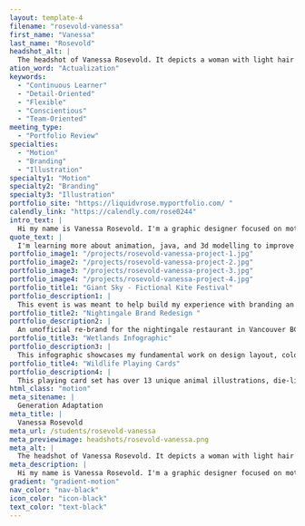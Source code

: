 ```yaml
---
layout: template-4
filename: "rosevold-vanessa"
first_name: "Vanessa"
last_name: "Rosevold"
headshot_alt: |
  The headshot of Vanessa Rosevold. It depicts a woman with light hair smiling. She is wearing a dark shirt.
ation_word: "Actualization"
keywords:
  - "Continuous Learner"
  - "Detail-Oriented"
  - "Flexible"
  - "Conscientious"
  - "Team-Oriented"
meeting_type:
  - "Portfolio Review"
specialties:
  - "Motion"
  - "Branding"
  - "Illustration"
specialty1: "Motion"
specialty2: "Branding"
specialty3: "Illustration"
portfolio_site: "https://liquidvrose.myportfolio.com/ "
calendly_link: "https://calendly.com/rose0244"
intro_text: |
  Hi my name is Vanessa Rosevold. I'm a graphic designer focused on motion and branding. I went down this path as a way to tie my hobbies and goals together and find a career that I could enjoy.
quote_text: |
  I'm learning more about animation, java, and 3d modelling to improve my skills.
portfolio_image1: "/projects/rosevold-vanessa-project-1.jpg"
portfolio_image2: "/projects/rosevold-vanessa-project-2.jpg"
portfolio_image3: "/projects/rosevold-vanessa-project-3.jpg"
portfolio_image4: "/projects/rosevold-vanessa-project-4.jpg"
portfolio_title1: "Giant Sky - Fictional Kite Festival"
portfolio_description1: |
  This event is was meant to help build my experience with branding an event with multiple internal and external items. Festivals require tickets, transportation, and advertising in order to function properly all of which need to be branded together.
portfolio_title2: "Nightingale Brand Redesign "
portfolio_description2: |
  An unofficial re-brand for the nightingale restaurant in Vancouver BC. This logo design and brand guild updates the restaurants brand image and enhances there physical and website experience.
portfolio_title3: "Wetlands Infographic"
portfolio_description3: |
  This infographic showcases my fundamental work on design layout, colour, and the arrangement of information. The time put into this piece shaped the style I would have for my projects going forward.
portfolio_title4: "Wildlife Playing Cards"
portfolio_description4: |
  This playing card set has over 13 unique animal illustrations, die-lines for the package and Ar card functionality. The goal of this was to allow kids to interact with the animals.
html_class: "motion"
meta_sitename: |
  Generation Adaptation
meta_title: |
  Vanessa Rosevold
meta_url: /students/rosevold-vanessa
meta_previewimage: headshots/rosevold-vanessa.png
meta_alt: |
  The headshot of Vanessa Rosevold. It depicts a woman with light hair smiling. She is wearing a dark shirt.
meta_description: |
  Hi my name is Vanessa Rosevold. I'm a graphic designer focused on motion and branding. I went down this path as a way to tie my hobbies and goals together and find a career that I could enjoy.
gradient: "gradient-motion"
nav_color: "nav-black"
icon_color: "icon-black"
text_color: "text-black"
---
```

